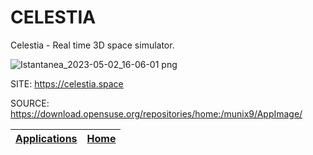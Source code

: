 # CELESTIA

 Celestia - Real time 3D space simulator.
 
 ![Istantanea_2023-05-02_16-06-01 png](https://user-images.githubusercontent.com/88724353/235691487-02ce8287-0731-4690-ba1a-fbc7e6c8001a.jpg)
 
 SITE: https://celestia.space

 SOURCE: https://download.opensuse.org/repositories/home:/munix9/AppImage/

 | [Applications](https://portable-linux-apps.github.io/apps.html) | [Home](https://portable-linux-apps.github.io)
 | --- | --- |
